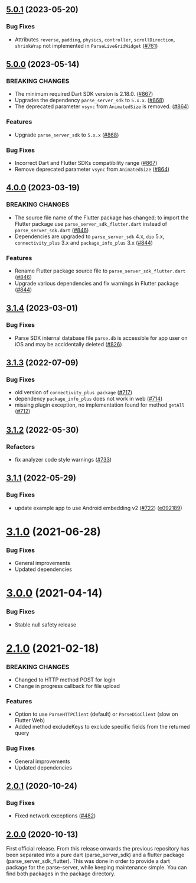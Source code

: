 ## [5.0.1](https://github.com/parse-community/Parse-SDK-Flutter/compare/flutter-5.0.0...flutter-5.0.1) (2023-05-20)

### Bug Fixes

* Attributes `reverse`, `padding`, `physics`, `controller`, `scrollDirection`, `shrinkWrap` not implemented in `ParseLiveGridWidget` ([#761](https://github.com/parse-community/Parse-SDK-Flutter/pull/761))

## [5.0.0](https://github.com/parse-community/Parse-SDK-Flutter/compare/flutter-4.0.0...flutter-5.0.0) (2023-05-14)

### BREAKING CHANGES

* The minimum required Dart SDK version is 2.18.0. ([#867](https://github.com/parse-community/Parse-SDK-Flutter/pull/867))
* Upgrades the dependency `parse_server_sdk` to `5.x.x`. ([#868](https://github.com/parse-community/Parse-SDK-Flutter/pull/868))
* The deprecated parameter `vsync` from `AnimatedSize` is removed. ([#864](https://github.com/parse-community/Parse-SDK-Flutter/pull/864))

### Features

* Upgrade `parse_server_sdk` to `5.x.x` ([#868](https://github.com/parse-community/Parse-SDK-Flutter/pull/868))

### Bug Fixes

* Incorrect Dart and Flutter SDKs compatibility range ([#867](https://github.com/parse-community/Parse-SDK-Flutter/pull/867))
* Remove deprecated parameter `vsync` from `AnimatedSize` ([#864](https://github.com/parse-community/Parse-SDK-Flutter/pull/864))

## [4.0.0](https://github.com/parse-community/Parse-SDK-Flutter/compare/flutter-3.1.4...flutter-4.0.0) (2023-03-19)

### BREAKING CHANGES

* The source file name of the Flutter package has changed; to import the Flutter package use `parse_server_sdk_flutter.dart` instead of `parse_server_sdk.dart` ([#846](https://github.com/parse-community/Parse-SDK-Flutter/pull/846))
* Dependencies are upgraded to `parse_server_sdk` 4.x, `dio` 5.x, `connectivity_plus` 3.x and `package_info_plus` 3.x ([#844](https://github.com/parse-community/Parse-SDK-Flutter/pull/844))

### Features

* Rename Flutter package source file to `parse_server_sdk_flutter.dart` ([#846](https://github.com/parse-community/Parse-SDK-Flutter/pull/846))
* Upgrade various dependencies and fix warnings in Flutter package ([#844](https://github.com/parse-community/Parse-SDK-Flutter/pull/844))

## [3.1.4](https://github.com/parse-community/Parse-SDK-Flutter/compare/flutter-3.1.3...flutter-3.1.4) (2023-03-01)

### Bug Fixes

* Parse SDK internal database file `parse.db` is accessible for app user on iOS and may be accidentally deleted ([#826](https://github.com/parse-community/Parse-SDK-Flutter/pull/826))

## [3.1.3](https://github.com/parse-community/Parse-SDK-Flutter/compare/flutter-3.1.2...flutter-3.1.3) (2022-07-09)

### Bug Fixes

* old version of `connectivity_plus package` ([#717](https://github.com/parse-community/Parse-SDK-Flutter/issues/717))
* dependency `package_info_plus` does not work in web ([#714](https://github.com/parse-community/Parse-SDK-Flutter/issues/714))
* missing plugin exception, no implementation found for method `getAll` ([#712](https://github.com/parse-community/Parse-SDK-Flutter/issues/712))

## [3.1.2](https://github.com/parse-community/Parse-SDK-Flutter/compare/flutter-3.1.1...flutter-3.1.2) (2022-05-30)

### Refactors

* fix analyzer code style warnings ([#733](https://github.com/parse-community/Parse-SDK-Flutter/issues/733))

## [3.1.1](https://github.com/parse-community/Parse-SDK-Flutter/compare/V3.1.0...flutter-3.1.1) (2022-05-29)

### Bug Fixes

* update example app to use Android embedding v2 ([#722](https://github.com/parse-community/Parse-SDK-Flutter/issues/722)) ([e092189](https://github.com/parse-community/Parse-SDK-Flutter/commit/e092189cb666c25b3e2c9dbbf95316e9cfa88e72))

# [3.1.0](https://github.com/parse-community/Parse-SDK-Flutter/compare/V3.0.0...V3.1.0) (2021-06-28)

### Bug Fixes

* General improvements
* Updated dependencies

# [3.0.0](https://github.com/parse-community/Parse-SDK-Flutter/compare/2.1.0...V3.0.0) (2021-04-14)

### Bug Fixes

* Stable null safety release

# [2.1.0](https://github.com/parse-community/Parse-SDK-Flutter/compare/2.0.1...2.1.0) (2021-02-18)

### BREAKING CHANGES

* Changed to HTTP method POST for login
* Change in progress callback for file upload

### Features

* Option to use `ParseHTTPClient` (default) or `ParseDioClient` (slow on Flutter Web)
* Added method excludeKeys to exclude specific fields from the returned query

### Bug Fixes

* General improvements
* Updated dependencies

## [2.0.1](https://github.com/parse-community/Parse-SDK-Flutter/compare/2.0.0...2.0.1) (2020-10-24)

### Bug Fixes

* Fixed network exceptions ([#482](https://github.com/parse-community/Parse-SDK-Flutter/pull/482))

## [2.0.0](https://github.com/parse-community/Parse-SDK-Flutter/compare/1.0.28...2.0.0) (2020-10-13)

First official release. From this release onwards the previous repository has been separated into a pure dart (parse_server_sdk) and a flutter package (parse_server_sdk_flutter). This was done in order to provide a dart package for the parse-server, while keeping maintenance simple. You can find both packages in the package directory.

